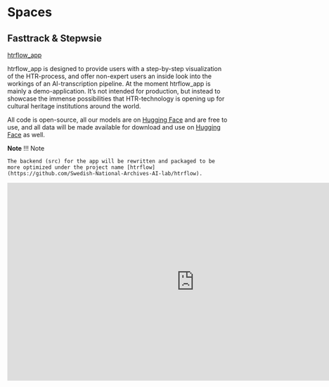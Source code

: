 # Spaces

## Fasttrack & Stepwsie

[htrflow_app](https://github.com/Swedish-National-Archives-AI-lab/htrflow_app)

htrflow_app is designed to provide users with a step-by-step visualization of the HTR-process, and offer non-expert users an inside look into the workings of an AI-transcription pipeline.
At the moment htrflow_app is mainly a demo-application. It’s not intended for production, but instead to showcase the immense possibilities that HTR-technology is opening up for cultural heritage institutions around the world.

All code is open-source, all our models are on [Hugging Face](https://huggingface.co/collections/Riksarkivet/models-for-handwritten-text-recognition-652692c6871f915e766de688) and are free to use, and all data will be made available for download and use on [Hugging Face](https://huggingface.co/datasets/Riksarkivet/placeholder_htr) as well.

**Note**
!!! Note

    The backend (src) for the app will be rewritten and packaged to be more optimized under the project name [htrflow](https://github.com/Swedish-National-Archives-AI-lab/htrflow).

<iframe
	src="https://riksarkivet-htr-demo.hf.space"
	frameborder="0"
	width="850"
	height="450"
></iframe>
